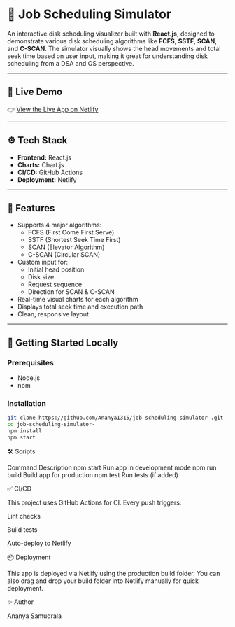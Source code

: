 # 💽 Job Scheduling Simulator

An interactive disk scheduling visualizer built with **React.js**, designed to demonstrate various disk scheduling algorithms like **FCFS**, **SSTF**, **SCAN**, and **C-SCAN**. The simulator visually shows the head movements and total seek time based on user input, making it great for understanding disk scheduling from a DSA and OS perspective.

---

## 🔗 Live Demo

👉 [View the Live App on Netlify](https://job-scheduler-ananya.netlify.app/)

---

## ⚙️ Tech Stack

- **Frontend:** React.js
- **Charts:** Chart.js
- **CI/CD:** GitHub Actions
- **Deployment:** Netlify

---

## 🧠 Features

- Supports 4 major algorithms:
  - FCFS (First Come First Serve)
  - SSTF (Shortest Seek Time First)
  - SCAN (Elevator Algorithm)
  - C-SCAN (Circular SCAN)
- Custom input for:
  - Initial head position
  - Disk size
  - Request sequence
  - Direction for SCAN & C-SCAN
- Real-time visual charts for each algorithm
- Displays total seek time and execution path
- Clean, responsive layout

---

## 🚀 Getting Started Locally

### Prerequisites

- Node.js
- npm

### Installation

```bash
git clone https://github.com/Ananya1315/job-scheduling-simulator-.git
cd job-scheduling-simulator-
npm install
npm start
```
🛠 Scripts

Command	Description
npm start	Run app in development mode
npm run build	Build app for production
npm test	Run tests (if added)

✅ CI/CD

This project uses GitHub Actions for CI. Every push triggers:

Lint checks

Build tests

Auto-deploy to Netlify

📦 Deployment

This app is deployed via Netlify using the production build folder.
You can also drag and drop your build folder into Netlify manually for quick deployment.

✨ Author

Ananya Samudrala
